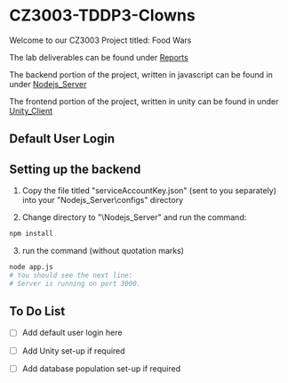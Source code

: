 # CZ3003-TDDP3-Clowns

Welcome to our CZ3003 Project titled: Food Wars

The lab deliverables can be found under [Reports](https://github.com/DavidTaapy/CZ3003-TDDP3-Clowns/tree/main/Reports)

The backend portion of the project, written in javascript can be found in under [Nodejs_Server](https://github.com/DavidTaapy/CZ3003-TDDP3-Clowns)

The frontend portion of the project, written in unity can be found in under [Unity_Client](https://github.com/DavidTaapy/CZ3003-TDDP3-Clowns/tree/main/Unity_Client)

## Default User Login



## Setting up the backend

1. Copy the file titled "serviceAccountKey.json" (sent to you separately) into your "Nodejs_Server\configs\" directory

2. Change directory to  "\Nodejs_Server\" and run the command:

```bash
npm install
```

3. run the command (without quotation marks) 

```bash
node app.js
# You should see the next line: 
# Server is running on port 3000.

```

## To Do List

- [ ] Add default user login here
- [ ] Add Unity set-up if required
- [ ] Add database population set-up if required

